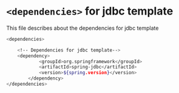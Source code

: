 # ```<dependencies>``` for jdbc template

This file describes about the dependencies for jdbc template


```sh
<dependencies>

    <!-- Dependencies for jdbc template-->
    <dependency>
			<groupId>org.springframework</groupId>
			<artifactId>spring-jdbc</artifactId>
			<version>${spring.version}</version>
		</dependency>
</dependencies>
```
